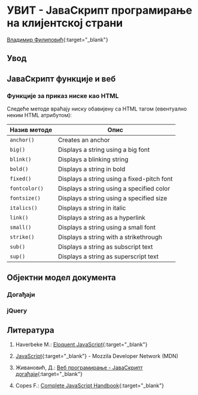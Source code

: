 
# УВИТ - ЈаваСкрипт програмирање на клијентској страни

[Владимир Филиповић](https://vladofilipovic.github.io/index-cy.html){:target="_blank"}

## Увод

## ЈаваСкрипт функције и веб

### Функције за приказ ниске као HTML

Следеће методе враћају ниску обавијену са HTML тагом (евентуално неким HTML атрибутом):

| Назив методе          | Опис                                                |
|-----------------------|-----------------------------------------------------|
| `anchor()`            | Creates an anchor |
| `big()`               | Displays a string using a big font |
| `blink()`             | Displays a blinking string  |
| `bold()`              | Displays a string in bold |
| `fixed()`             | Displays a string using a fixed-pitch font |
| `fontcolor()`         | Displays a string using a specified color |
| `fontsize()`          | Displays a string using a specified size |
| `italics()`           | Displays a string in italic |
| `link()`              | Displays a string as a hyperlink |
| `small()`             | Displays a string using a small font |
| `strike()`            | Displays a string with a strikethrough |
| `sub()`               | Displays a string as subscript text |
| `sup()`               | Displays a string as superscript text |

## Објектни модел документа

### Догађаји

### jQuery

## Литература

1. Haverbeke M.: [Eloquent JavaScript](https://eloquentjavascript.net/){:target="_blank"}

1. [JavaScript](https://developer.mozilla.org/en-US/docs/Web/JavaScript){:target="_blank"} - Mozzila Developer Network (MDN)

1. Живановић, Д.: [Веб програмирање - ЈаваСкрипт догађаји](https://www.webprogramiranje.org/dogadjaji-u-javascript-u/){:target="_blank"}

1. Copes F.: [Complete JavaScript Handbook](https://medium.freecodecamp.org/the-complete-javascript-handbook-f26b2c71719c){:target="_blank"}
